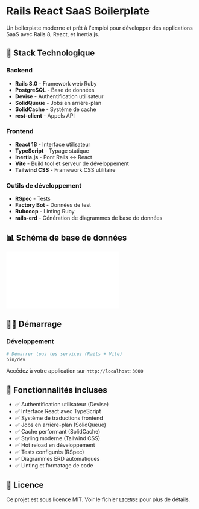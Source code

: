 # Rails React SaaS Boilerplate

Un boilerplate moderne et prêt à l'emploi pour développer des applications SaaS avec Rails 8, React, et Inertia.js.

## 🚀 Stack Technologique

### Backend
- **Rails 8.0** - Framework web Ruby
- **PostgreSQL** - Base de données
- **Devise** - Authentification utilisateur
- **SolidQueue** - Jobs en arrière-plan
- **SolidCache** - Système de cache
- **rest-client** - Appels API

### Frontend
- **React 18** - Interface utilisateur
- **TypeScript** - Typage statique
- **Inertia.js** - Pont Rails ↔ React
- **Vite** - Build tool et serveur de développement
- **Tailwind CSS** - Framework CSS utilitaire

### Outils de développement
- **RSpec** - Tests
- **Factory Bot** - Données de test
- **Rubocop** - Linting Ruby
- **rails-erd** - Génération de diagrammes de base de données

## 📊 Schéma de base de données

![Database Schema](erd.pdf)


## 🏃‍♂️ Démarrage

### Développement
```bash
# Démarrer tous les services (Rails + Vite)
bin/dev
```

Accédez à votre application sur `http://localhost:3000`

## 📝 Fonctionnalités incluses

- ✅ Authentification utilisateur (Devise)
- ✅ Interface React avec TypeScript
- ✅ Système de traductions frontend
- ✅ Jobs en arrière-plan (SolidQueue)
- ✅ Cache performant (SolidCache)
- ✅ Styling moderne (Tailwind CSS)
- ✅ Hot reload en développement
- ✅ Tests configurés (RSpec)
- ✅ Diagrammes ERD automatiques
- ✅ Linting et formatage de code

## 📄 Licence

Ce projet est sous licence MIT. Voir le fichier `LICENSE` pour plus de détails.

